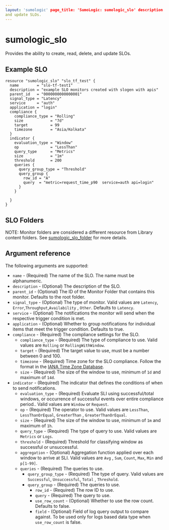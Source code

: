 ```yaml
---
layout: 'sumologic' page_title: 'SumoLogic: sumologic_slo' description: |- Provides the ability to create, read, delete,
and update SLOs.
---
```


# sumologic_slo

Provides the ability to create, read, delete, and update SLOs.

## Example SLO

```hcl
resource "sumologic_slo" "slo_tf_test" {
  name        = "slo-tf-test1"
  description = "example SLO monitors created with slogen with apis"
  parent_id   = "0000000000000001"
  signal_type = "Latency"
  service     = "auth"
  application = "login"
  compliance {
    compliance_type = "Rolling"
    size            = "7d"
    target          = 99
    timezone        = "Asia/Kolkata"
  }
  indicator {
    evaluation_type = "Window"
    op              = "LessThan"
    query_type      = "Metrics"
    size            = "1m"
    threshold       = 200
    queries {
      query_group_type = "Threshold"
      query_group {
        row_id = "A"
        query  = "metric=request_time_p90  service=auth api=login"
      }
    }

  }
}
```

## SLO Folders

NOTE: Monitor folders are considered a different resource from Library content folders. See [sumologic_slo_folder][2]
for more details.

## Argument reference

The following arguments are supported:

- `name` - (Required) The name of the SLO. The name must be alphanumeric.
- `description` - (Optional) The description of the SLO.
- `parent_id` - (Optional) The ID of the Monitor Folder that contains this monitor. Defaults to the root folder.
- `signal_type` - (Optional) The type of monitor. Valid values are `Latency`, `Error`,`Throughput`,`Availability`
  , `Other`. Defaults to `Latency`.
- `service` - (Optional) The notifications the monitor will send when the respective trigger condition is met.
- `application` - (Optional) Whether to group notifications for individual items that meet the trigger condition.
  Defaults to true.
- `compliance` - (Required) The compliance settings for the SLO.
    - `compliance_type` - (Required) The type of compliance to use. Valid values are `Rolling` or `RollingWithWindow`.
    - `target` - (Required) The target value to use, must be a number between 0 and 100.
    - `timezone` - (Required) Time zone for the SLO compliance. Follow the format in the [IANA Time Zone Database][3].
    - `size` - (Required) The size of the window to use, minimum of `1d` and maximum of `14d`.
- `indicator` - (Required) The indicator that defines the conditions of when to send notifications.
    - `evaluation_type` - (Required) Evaluate SLI using successful/total windows, or occurrence of successful events
      over entire compliance period.. Valid values are `Window` or `Request`.
    - `op` - (Required) The operator to use. Valid values are `LessThan`, `LessThanOrEqual`, `GreaterThan`
      , `GreaterThanOrEqual`.
    - `size` - (Required) The size of the window to use, minimum of `1m` and maximum of `1h`.
    - `query_type` - (Required) The type of query to use. Valid values are `Metrics` or `Logs`.
    - `threshold` - (Required) Threshold for classifying window as successful or unsuccessful.
    - `aggregation` - (Optional) Aggregation function applied over each window to arrive at SLI. Valid values are `Avg`
      , `Sum`, `Count`, `Max`, `Min` and `p[1-99]`.
    - `queries` - (Required) The queries to use.
        - `query_group_type` - (Required) The type of query. Valid values are `Successful`, `Unsuccessful`, `Total`
          , `Threshold`.
        - `query_group` - (Required) The queries to use.
            - `row_id` - (Required) The row ID to use.
            - `query` - (Required) The query to use.
            - `use_row_count` - (Optional) Whether to use the row count. Defaults to false.
            - `field` - (Optional) Field of log query output to compare against. To be used only for logs based data
              type when `use_row_count` is false.

[1]: https://help.sumologic.com/?cid=10020

[2]: slo_folder.html.markdown

[3]: https://en.wikipedia.org/wiki/List_of_tz_database_time_zones#List
